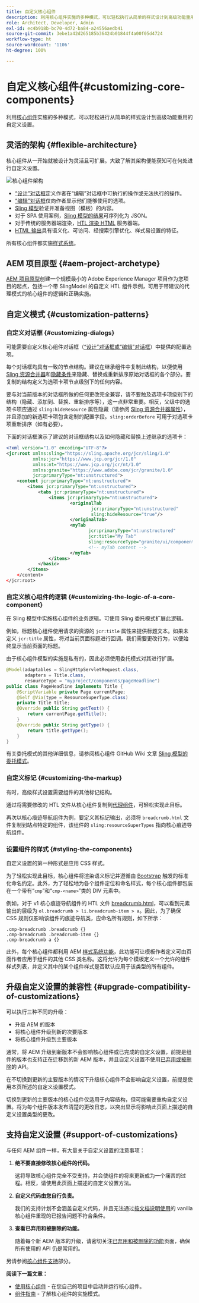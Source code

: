 ```yaml
---
title: 自定义核心组件
description: 利用核心组件实施的多种模式，可以轻松执行从简单的样式设计到高级功能重用在内的自定义设置。
role: Architect, Developer, Admin
exl-id: ec4b918b-bc70-4d72-ba84-a24556aedb41
source-git-commit: 3ebe1a42d265185b36424b01844f4a00f05d4724
workflow-type: ht
source-wordcount: '1106'
ht-degree: 100%

---
```


# 自定义核心组件{#customizing-core-components}

利用[核心组件](overview.md)实施的多种模式，可以轻松进行从简单的样式设计到高级功能重用的自定义设置。

## 灵活的架构 {#flexible-architecture}

核心组件从一开始就被设计为灵活且可扩展。大致了解其架构便能获知可在何处进行自定义设置。

![核心组件架构](/help/assets/screen_shot_2018-12-07at093742.png)

* [“设计”对话框](/help/get-started/authoring.md#edit-and-design-dialogs)定义作者在“编辑”对话框中可执行的操作或无法执行的操作。
* [“编辑”对话框](/help/get-started/authoring.md#edit-and-design-dialogs)仅向作者显示他们能够使用的选项。
* [Sling 模型](#customizing-the-logic-of-a-core-component)验证并准备视图（模板）的内容。
* 对于 SPA 使用案例，[Sling 模型的结果](#customizing-the-logic-of-a-core-component)可序列化为 JSON。
* 对于传统的服务器端渲染，[HTL 渲染 HTML](#customizing-the-markup) 服务器端。
* [HTML 输出](#customizing-the-markup)具有语义化、可访问、经搜索引擎优化、样式易设置的特征。

所有核心组件都实施[样式系统](#styling-the-components)。

## AEM 项目原型 {#aem-project-archetype}

[AEM 项目原型](/help/developing/archetype/overview.md)创建一个规模最小的 Adobe Experience Manager 项目作为您项目的起点，包括一个带 SlingModel 的自定义 HTL 组件示例，可用于带建议的代理模式的核心组件的逻辑和正确实施。

## 自定义模式 {#customization-patterns}

### 自定义对话框 {#customizing-dialogs}

可能需要自定义核心组件对话框（[“设计”对话框或“编辑”对话框](/help/get-started/authoring.md)）中提供的配置选项。

每个对话框均具有一致的节点结构。建议在继承组件中复制此结构，以便使用 [Sling 资源合并器](https://helpx.adobe.com/cn/experience-manager/6-4/sites/developing/using/sling-resource-merger.html)和[隐藏条件](https://helpx.adobe.com/cn/experience-manager/6-5/sites/developing/using/hide-conditions.html)来隐藏、替换或重新排序原始对话框的各个部分。要复制的结构定义为选项卡项节点级别下的任何内容。

要与对当前版本的对话框所做的任何更改完全兼容，请不要触及选项卡项级别下的结构（隐藏、添加到、替换、重新排序等），这一点非常重要。相反，父级中的选项卡项应通过 `sling:hideResource` 属性隐藏（请参阅 [Sling 资源合并器属性](https://helpx.adobe.com/cn/experience-manager/6-5/sites/developing/using/sling-resource-merger.html)），并且添加的新选项卡项包含定制的配置字段。`sling:orderBefore` 可用于对选项卡项重新排序（如有必要）。

下面的对话框演示了建议的对话框结构以及如何隐藏和替换上述继承的选项卡：

```xml
<?xml version="1.0" encoding="UTF-8"?>
<jcr:root xmlns:sling="https://sling.apache.org/jcr/sling/1.0"
          xmlns:jcr="https://www.jcp.org/jcr/1.0"
          xmlns:nt="https://www.jcp.org/jcr/nt/1.0"
          xmlns:granite="https://www.adobe.com/jcr/granite/1.0"
          jcr:primaryType="nt:unstructured">
    <content jcr:primaryType="nt:unstructured">
        <items jcr:primaryType="nt:unstructured">
            <tabs jcr:primaryType="nt:unstructured">
                <items jcr:primaryType="nt:unstructured">
                        <originalTab
                                jcr:primaryType="nt:unstructured"
                                sling:hideResource="true"/>
                        </originalTab>
                        <myTab
                               jcr:primaryType="nt:unstructured"
                               jcr:title="My Tab"
                               sling:resourceType="granite/ui/components/coral/foundation/container"/>
                               <!-- myTab content -->
                        </myTab>
                </items>
            </basic>
        </items>
    </content>
</jcr:root>
```

### 自定义核心组件的逻辑 {#customizing-the-logic-of-a-core-component}

在 Sling 模型中实施核心组件的业务逻辑。可使用 Sling 委托模式扩展此逻辑。

例如，标题核心组件使用请求的资源的 `jcr:title` 属性来提供标题文本。如果未定义 `jcr:title` 属性，将对当前页面标题进行回调。我们需要更改行为，以便始终显示当前页面的标题。

由于核心组件模型的实施是私有的，因此必须使用委托模式对其进行扩展。

```java
@Model(adaptables = SlingHttpServletRequest.class,
       adapters = Title.class,
       resourceType = "myproject/components/pageHeadline")
public class PageHeadline implements Title {
    @ScriptVariable private Page currentPage;
    @Self @Via(type = ResourceSuperType.class)
    private Title title;
    @Override public String getText() {
        return currentPage.getTitle();
    }
    @Override public String getType() {
        return title.getType();
    }
}
```

有关委托模式的其他详细信息，请参阅核心组件 GitHub Wiki 文章 [Sling 模型的委托模式](https://github.com/adobe/aem-core-wcm-components/wiki/Delegation-Pattern-for-Sling-Models)。

### 自定义标记 {#customizing-the-markup}

有时，高级样式设置需要组件的其他标记结构。

通过将需要修改的 HTL 文件从核心组件复制到[代理组件](guidelines.md#proxy-component-pattern)，可轻松实现此目标。

再次以核心痕迹导航组件为例，要定义其标记输出，必须将 `breadcrumb.html` 文件复制到站点特定的组件，该组件的 `sling:resourceSuperTypes` 指向核心痕迹导航组件。

### 设置组件的样式 {#styling-the-components}

自定义设置的第一种形式是应用 CSS 样式。

为了轻松实现此目标，核心组件将渲染语义标记并遵循由 [Bootstrap](https://getbootstrap.com/) 触发的标准化命名约定。此外，为了轻松地为各个组件定位和命名样式，每个核心组件都包装在一个带有“`cmp`”和“`cmp-<name>`”类的 DIV 元素中。

例如，对于 v1 核心痕迹导航组件的 HTL 文件 [breadcrumb.html](https://github.com/adobe/aem-core-wcm-components/blob/master/content/src/content/jcr_root/apps/core/wcm/components/breadcrumb/v2/breadcrumb/breadcrumb.html)，可以看到元素输出的层级为 `ol.breadcrumb > li.breadcrumb-item > a`。因此，为了确保 CSS 规则仅影响该组件的痕迹导航类，应命名所有规则，如下所示：

```shell
.cmp-breadcrumb .breadcrumb {}  
.cmp-breadcrumb .breadcrumb-item {}  
.cmp-breadcrumb a {}
```

此外，每个核心组件都利用 AEM [样式系统功能](https://docs.adobe.com/content/help/en/experience-manager-cloud-service/sites/authoring/features/style-system.html)，此功能可让模板作者定义可由页面作者应用于组件的其他 CSS 类名称。这将允许为每个模板定义一个允许的组件样式列表，并定义其中的某个组件样式是否默认应用于该类型的所有组件。

## 升级自定义设置的兼容性 {#upgrade-compatibility-of-customizations}

可以执行三种不同的升级：

* 升级 AEM 的版本
* 将核心组件升级到新的次要版本
* 将核心组件升级到主要版本

通常，将 AEM 升级到新版本不会影响核心组件或已完成的自定义设置，前提是组件的版本也支持正在迁移到的新 AEM 版本，并且自定义设置不使用[已弃用或被删除](https://docs.adobe.com/content/help/en/experience-manager-cloud-service/release-notes/deprecated-removed-features.html)的 API。

在不切换到更新的主要版本的情况下升级核心组件不会影响自定义设置，前提是使用本页所述的自定义设置模式。

切换到更新的主要版本的核心组件仅适用于内容结构，但可能需要重构自定义设置。将为每个组件版本发布清楚的更改日志，以突出显示将影响此页面上描述的自定义设置类型的更改。

## 支持自定义设置 {#support-of-customizations}

与任何 AEM 组件一样，有大量关于自定义设置的注意事项：

1. **绝不要直接修改核心组件的代码。**

   这将导致核心组件完全不受支持，并会使组件的将来更新成为一个痛苦的过程。相反，请使用此页面上描述的自定义设置方法。

1. **自定义代码由您自行负责。**

   我们的支持计划不会涵盖自定义代码，并且无法通过[按文档说明使用](/help/get-started/using.md)的 vanilla 核心组件重现的已报告问题不符合条件。

1. **查看已弃用和被删除的功能。**

   随着每个新 AEM 版本的升级，请密切关注[已弃用和被删除的功能](https://docs.adobe.com/content/help/en/experience-manager-cloud-service/release-notes/deprecated-removed-features.html)页面，确保所有使用的 API 仍是常用的。

另请参阅[核心组件支持](overview.md#core-component-support)部分。

**阅读下一篇文章：**

* [使用核心组件](/help/get-started/using.md) - 在您自己的项目中启动并运行核心组件。
* [组件指南](guidelines.md) - 了解核心组件的实施模式。
